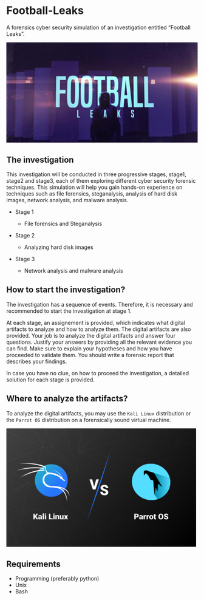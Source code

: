 # Football-Leaks

A forensics cyber security simulation of an investigation entitled “Football Leaks”.

<img src="football-leaks.jpg">

## The investigation

This investigation will be conducted in three progressive stages, stage1, stage2 and stage3, each of them exploring different cyber security forensic techniques.
This simulation will help you gain hands-on experience on techniques such as file forensics, steganalysis, analysis of hard disk images, network analysis, and malware analysis.

- Stage 1 

  - File forensics and Steganalysis
 
- Stage 2

  - Analyzing hard disk images
  
- Stage 3

  - Network analysis and malware analysis


## How to start the investigation?

The investigation has a sequence of events. Therefore, it is necessary and recommended to start the investigation at stage 1.

At each stage, an assignement is provided, which indicates what digital artifacts to analyze and how to analyze them. The digital artifacts are also provided.
Your job is to analyze the digital artifacts and answer four questions. Justify your answers by providing all the relevant evidence you can find. Make sure to explain your hypotheses and how you have proceeded to validate them. You should write a forensic report that describes your findings.

In case you have no clue, on how to proceed the investigation, a detailed solution for each stage is provided.


## Where to analyze the artifacts?

To analyze the digital artifacts, you may use the `Kali Linux` distribution or the `Parrot OS` distribution on a forensically sound virtual machine.

<img src="kali-parrot.png" width="500">

## Requirements

- Programming (preferably python)
- Unix
- Bash 

